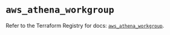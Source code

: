 # `aws_athena_workgroup`

Refer to the Terraform Registry for docs: [`aws_athena_workgroup`](https://registry.terraform.io/providers/hashicorp/aws/5.34.0/docs/resources/athena_workgroup).

